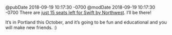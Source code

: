 @pubDate 2018-09-19 10:17:30 -0700
@modDate 2018-09-19 10:17:30 -0700
There are [just 15 seats left for Swift by Northwest](https://twitter.com/SwiftxNW/status/1042432162371395584). I’ll be there!

It’s in Portland this October, and it’s going to be fun and educational and you will make new friends. :)
